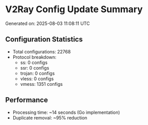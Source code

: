 # V2Ray Config Update Summary
Generated on: 2025-08-03 11:08:11 UTC

## Configuration Statistics
- Total configurations: 22768
- Protocol breakdown:
  - ss: 0 configs
  - ssr: 0 configs
  - trojan: 0 configs
  - vless: 0 configs
  - vmess: 1351 configs

## Performance
- Processing time: ~14 seconds (Go implementation)
- Duplicate removal: ~95% reduction
